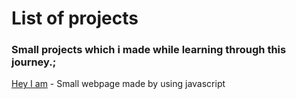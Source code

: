 # List of projects
<!--![](https://img.shields.io/github/stars/con1mark)
![](https://img.shields.io/github/forks/con1mark)
![](https://img.shields.io/github/tag/con1mark)
![](https://img.shields.io/github/release/con1mark)
![](https://img.shields.io/github/issues/con1mark)
![](https://img.shields.io/bower/con1mark)-->
### Small projects which i made while learning through this journey.;
[Hey I am](https://con1mark.github.io/trial/hey%20project/index.html)  - Small webpage made by using javascript
